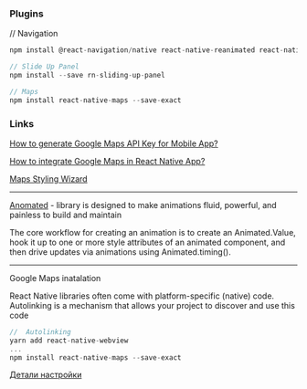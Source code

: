 ### Plugins

// Navigation

```js
npm install @react-navigation/native react-native-reanimated react-native-gesture-handler react-native-screens react-native-safe-area-context @react-native-community/masked-view @react-navigation/stack @react-navigation/bottom-tabs

// Slide Up Panel
npm install --save rn-sliding-up-panel

// Maps
npm install react-native-maps --save-exact
```

### Links

[How to generate Google Maps API Key for Mobile App?](https://www.byprogrammers.com/2020/11/how-to-generate-google-maps-api-key-for-mobile-app/)

[How to integrate Google Maps in React Native App?](https://www.byprogrammers.com/2020/11/how-to-integrate-google-maps-in-react-native-app/)

[Maps Styling Wizard](https://mapstyle.withgoogle.com/)

---

[Anomated](https://reactnative.dev/docs/animated) - library is designed to make animations fluid, powerful, and painless to build and maintain

The core workflow for creating an animation is to create an Animated.Value, hook it up to one or more style attributes of an animated component, and then drive updates via animations using Animated.timing().

---

Google Maps inatalation

React Native libraries often come with platform-specific (native) code. Autolinking is a mechanism that allows your project to discover and use this code

```js
//  Autolinking
yarn add react-native-webview
...
npm install react-native-maps --save-exact
```

[Детали настройки](https://www.byprogrammers.com/2020/11/how-to-integrate-google-maps-in-react-native-app/)
